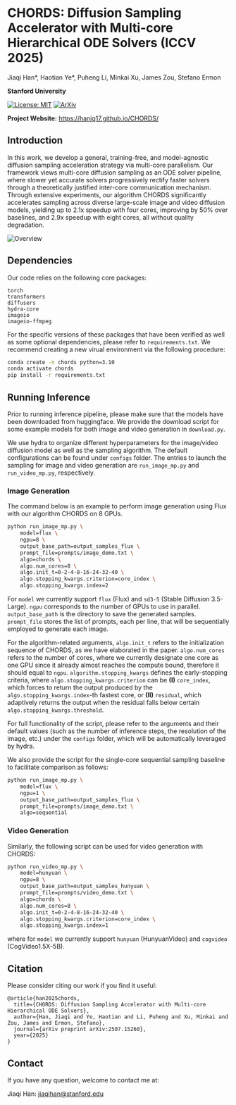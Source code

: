 # CHORDS: Diffusion Sampling Accelerator with Multi-core Hierarchical ODE Solvers (ICCV 2025)

Jiaqi Han*, Haotian Ye*, Puheng Li, Minkai Xu, James Zou, Stefano Ermon

**Stanford University**

[![License: MIT](https://img.shields.io/badge/License-MIT-yellow.svg)](https://github.com/hanjq17/CHORDS/blob/main/LICENSE)
[![ArXiv](https://img.shields.io/static/v1?&logo=arxiv&label=Paper&message=Arxiv:CHORDS&color=B31B1B)](https://arxiv.org/abs/2507.15260)

**Project Website:** https://hanjq17.github.io/CHORDS/

## Introduction

In this work, we develop a general, training-free, and model-agnostic diffusion sampling acceleration strategy via multi-core parallelism. Our framework views multi-core diffusion sampling as an ODE solver pipeline, where slower yet accurate solvers progressively rectify faster solvers through a theoretically justified inter-core communication mechanism. Through extensive experiments, our algorithm CHORDS significantly accelerates sampling across diverse large-scale image and video diffusion models, yielding up to 2.1x speedup with four cores, improving by 50% over baselines, and 2.9x speedup with eight cores, all without quality degradation.

![Overview](assets/chords-video.gif "Overview")

## Dependencies
Our code relies on the following core packages:
```
torch
transformers
diffusers
hydra-core
imageio
imageio-ffmpeg
```
For the specific versions of these packages that have been verified as well as some optional dependencies, please refer to `requirements.txt`. We recommend creating a new virual environment via the following procedure:
```bash
conda create -n chords python=3.10
conda activate chords
pip install -r requirements.txt
```

## Running Inference

Prior to running inference pipeline, please make sure that the models have been downloaded from huggingface. We provide the download script for some example models for both image and video generation in `download.py`.


We use hydra to organize different hyperparameters for the image/video diffusion model as well as the sampling algorithm. The default configurations can be found under `configs` folder. The entries to launch the sampling for image and video generation are `run_image_mp.py` and `run_video_mp.py`, respectively.

### Image Generation
The command below is an example to perform image generation using Flux with our algorithm CHORDS on 8 GPUs.
```bash
python run_image_mp.py \
    model=flux \
    ngpu=8 \
    output_base_path=output_samples_flux \
    prompt_file=prompts/image_demo.txt \
    algo=chords \
    algo.num_cores=8 \
    algo.init_t=0-2-4-8-16-24-32-40 \
    algo.stopping_kwargs.criterion=core_index \
    algo.stopping_kwargs.index=2
```
For `model` we currently support `flux` (Flux) and `sd3-5` (Stable Diffusion 3.5-Large). `ngpu` corresponds to the number of GPUs to use in parallel. `output_base_path` is the directory to save the generated samples. `prompt_file` stores the list of prompts, each per line, that will be sequentially employed to generate each image.

For the algorithm-related arguments, `algo.init_t` refers to the initialization sequence of CHORDS, as we have elaborated in the paper. `algo.num_cores` refers to the number of cores, where we currently designate one core as one GPU since it already almost reaches the compute bound, therefore it should equal to `ngpu`. `algorithm.stopping_kwargs` defines the early-stopping criteria, where `algo.stopping_kwargs.criterion` can be **(I)** `core_index`, which forces to return the output produced by the `algo.stopping_kwargs.index`-th fastest core, or **(II)** `residual`, which adaptively returns the output when the residual falls below certain `algo.stopping_kwargs.threshold`.

For full functionality of the script, please refer to the arguments and their default values (such as the number of inference steps, the resolution of the image, etc.) under the `configs` folder, which will be automatically leveraged by hydra.

We also provide the script for the single-core sequential sampling baseline to facilitate comparison as follows:
```bash
python run_image_mp.py \
    model=flux \
    ngpu=1 \
    output_base_path=output_samples_flux \
    prompt_file=prompts/image_demo.txt \
    algo=sequential
```

### Video Generation

Similarly, the following script can be used for video generation with CHORDS:
```bash
python run_video_mp.py \
    model=hunyuan \
    ngpu=8 \
    output_base_path=output_samples_hunyuan \
    prompt_file=prompts/video_demo.txt \
    algo=chords \
    algo.num_cores=8 \
    algo.init_t=0-2-4-8-16-24-32-40 \
    algo.stopping_kwargs.criterion=core_index \
    algo.stopping_kwargs.index=1
```
where for `model` we currently support `hunyuan` (HunyuanVideo) and `cogvideo` (CogVideo1.5X-5B).

## Citation
Please consider citing our work if you find it useful:
```
@article{han2025chords,
  title={CHORDS: Diffusion Sampling Accelerator with Multi-core Hierarchical ODE Solvers},
  author={Han, Jiaqi and Ye, Haotian and Li, Puheng and Xu, Minkai and Zou, James and Ermon, Stefano},
  journal={arXiv preprint arXiv:2507.15260},
  year={2025}
}
```

## Contact

If you have any question, welcome to contact me at:

Jiaqi Han: jiaqihan@stanford.edu

